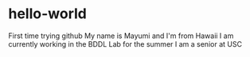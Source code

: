 # hello-world
First time trying github
My name is Mayumi and I'm from Hawaii
I am currently working in the BDDL Lab for the summer
I am a senior at USC